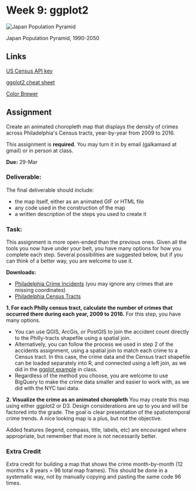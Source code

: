 # Week 9: ggplot2

![Japan Population Pyramid](https://blueshift.io/japan-population-pyramid.gif "Japan Population Pyramid")

Japan Population Pyramid, 1990-2050


## Links

[US Census API key](http://api.census.gov/data/key_signup.html)

[ggplot2 cheat sheet](https://www.rstudio.com/wp-content/uploads/2016/11/ggplot2-cheatsheet-2.1.pdf)

[Color Brewer](http://colorbrewer2.org/)

## Assignment

Create an animated choropleth map that displays the density of crimes across Philadelphia's Census tracts, year-by-year from 2009 to 2016.

This assignment is **required**. You may turn it in by email (galkamaxd at gmail) or in person at class.

**Due:** 29-Mar

### Deliverable:

The final deliverable should include:
- the map itself, either as an animated GIF or HTML file
- any code used in the construction of the map
- a written description of the steps you used to create it

### Task:

This assignment is more open-ended than the previous ones. Given all the tools you now have under your belt, you have many options for how you complete each step. Several possibilities are suggested below, but if you can think of a better way, you are welcome to use it.

**Downloads:**
- [Philadelphia Crime Incidents](https://www.opendataphilly.org/dataset/crime-incidents) (you may ignore any crimes that are missing coordinates)
- [Philadelphia Census Tracts](https://github.com/MUSA-620-Fall-2017/MUSA-620-Week-2)


**1. For each Philly census tract, calculate the number of crimes that occurred there during each year, 2009 to 2016.**
For this step, you have many options.
- You can use QGIS, ArcGis, or PostGIS to join the accident count directly to the Philly-tracts shapefile using a spatial join.
- Alternatively, you can follow the process we used in step 2 of the accidents assignment, using a spatial join to match each crime to a Census tract. In this case, the crime data and the Census tract shapefile can be loaded separately into R, and connected using a left join, as we did in the [ggplot example](https://github.com/MUSA-620-Fall-2017/MUSA-620-Week-9/blob/master/ggplot2-map.R) in class.
- Regardless of the method you choose, you are welcome to use BigQuery to make the crime data smaller and easier to work with, as we did with the NYC taxi data.

**2. Visualize the crime as an animated choropleth**
You may create this map using either ggplot2 or D3. Design considerations are up to you and will be factored into the grade. The goal is clear presentation of the spatiotemporal crime trends. A nice looking map is a plus, but not the objective.

Added features (legend, compass, title, labels, etc) are encouraged where appropriate, but remember that more is not necessarily better.

### Extra Credit
Extra credit for building a map that shows the crime month-by-month (12 months x 8 years = 96 total map frames). This should be done in a systematic way, not by manually copying and pasting the same code 96 times.
